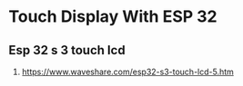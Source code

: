 # Touch Display With ESP 32 

## Esp 32 s 3 touch lcd

1. https://www.waveshare.com/esp32-s3-touch-lcd-5.htm

